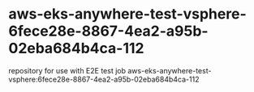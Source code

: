 # aws-eks-anywhere-test-vsphere-6fece28e-8867-4ea2-a95b-02eba684b4ca-112
repository for use with E2E test job aws-eks-anywhere-test-vsphere:6fece28e-8867-4ea2-a95b-02eba684b4ca-112

